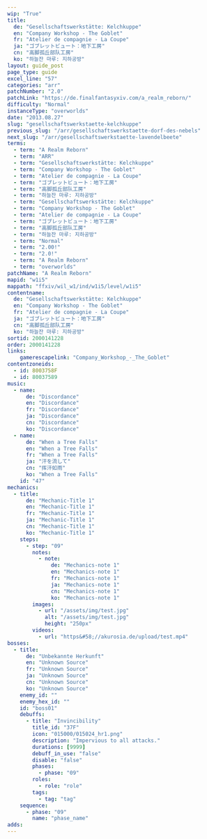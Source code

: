 ```yaml
---
wip: "True"
title:
  de: "Gesellschaftswerkstätte: Kelchkuppe"
  en: "Company Workshop - The Goblet"
  fr: "Atelier de compagnie - La Coupe"
  ja: "ゴブレットビュート：地下工房"
  cn: "高脚孤丘部队工房"
  ko: "하늘잔 마루: 지하공방"
layout: guide_post
page_type: guide
excel_line: "57"
categories: "arr"
patchNumber: "2.0"
patchLink: "https://de.finalfantasyxiv.com/a_realm_reborn/"
difficulty: "Normal"
instanceType: "overworlds"
date: "2013.08.27"
slug: "gesellschaftswerkstaette-kelchkuppe"
previous_slug: "/arr/gesellschaftswerkstaette-dorf-des-nebels"
next_slug: "/arr/gesellschaftswerkstaette-lavendelbeete"
terms:
  - term: "A Realm Reborn"
  - term: "ARR"
  - term: "Gesellschaftswerkstätte: Kelchkuppe"
  - term: "Company Workshop - The Goblet"
  - term: "Atelier de compagnie - La Coupe"
  - term: "ゴブレットビュート：地下工房"
  - term: "高脚孤丘部队工房"
  - term: "하늘잔 마루: 지하공방"
  - term: "Gesellschaftswerkstätte: Kelchkuppe"
  - term: "Company Workshop - The Goblet"
  - term: "Atelier de compagnie - La Coupe"
  - term: "ゴブレットビュート：地下工房"
  - term: "高脚孤丘部队工房"
  - term: "하늘잔 마루: 지하공방"
  - term: "Normal"
  - term: "2.00!"
  - term: "2.0!"
  - term: "A Realm Reborn"
  - term: "overworlds"
patchName: "A Realm Reborn"
mapid: "w1i5"
mappath: "ffxiv/wil_w1/ind/w1i5/level/w1i5"
contentname:
  de: "Gesellschaftswerkstätte: Kelchkuppe"
  en: "Company Workshop - The Goblet"
  fr: "Atelier de compagnie - La Coupe"
  ja: "ゴブレットビュート：地下工房"
  cn: "高脚孤丘部队工房"
  ko: "하늘잔 마루: 지하공방"
sortid: 2000141228
order: 2000141228
links:
    gamerescapelink: "Company_Workshop_-_The_Goblet"
contentzoneids:
  - id: 8003758F
  - id: 80037589
music:
  - name:
      de: "Discordance"
      en: "Discordance"
      fr: "Discordance"
      ja: "Discordance"
      cn: "Discordance"
      ko: "Discordance"
  - name:
      de: "When a Tree Falls"
      en: "When a Tree Falls"
      fr: "When a Tree Falls"
      ja: "汗を流して"
      cn: "挥汗如雨"
      ko: "When a Tree Falls"
    id: "47"
mechanics:
  - title:
      de: "Mechanic-Title 1"
      en: "Mechanic-Title 1"
      fr: "Mechanic-Title 1"
      ja: "Mechanic-Title 1"
      cn: "Mechanic-Title 1"
      ko: "Mechanic-Title 1"
    steps:
      - step: "09"
        notes:
          - note:
              de: "Mechanics-note 1"
              en: "Mechanics-note 1"
              fr: "Mechanics-note 1"
              ja: "Mechanics-note 1"
              cn: "Mechanics-note 1"
              ko: "Mechanics-note 1"
        images:
          - url: "/assets/img/test.jpg"
            alt: "/assets/img/test.jpg"
            height: "250px"
        videos:
          - url: "https&#58;//akurosia.de/upload/test.mp4"
bosses:
  - title:
      de: "Unbekannte Herkunft"
      en: "Unknown Source"
      fr: "Unknown Source"
      ja: "Unknown Source"
      cn: "Unknown Source"
      ko: "Unknown Source"
    enemy_id: ""
    enemy_hex_id: ""
    id: "boss01"
    debuffs:
      - title: "Invincibility"
        title_id: "37F"
        icon: "015000/015024_hr1.png"
        description: "Impervious to all attacks."
        durations: [9999]
        debuff_in_use: "false"
        disable: "false"
        phases:
          - phase: "09"
        roles:
          - role: "role"
        tags:
          - tag: "tag"
    sequence:
      - phase: "09"
        name: "phase_name"
adds:
---
```

